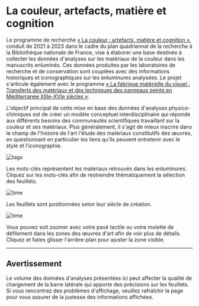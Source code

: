 # La couleur, artefacts, matière et cognition

Le programme de recherche [« La couleur : artefacts, matière et cognition »](https://agorha.inha.fr/database/89), conduit de 2021 à 2023 dans le cadre du plan quadriennal de la recherche à la Bibliothèque nationale de France,  vise à élaborer une base destinée à collecter les données d'analyses sur les matériaux de la couleur dans les manuscrits enluminés. Ces données produites par les laboratoires de recherche et de conservation sont couplées avec des informations historiques et iconographiques sur les enluminures analysées. Le projet s'articule également avec le programme [« La fabrique matérielle du visuel : Transferts des matériaux et des techniques des panneaux peints en Méditerranée XIIIe-XVIe siècles »](https://agorha.inha.fr/database/88).

L'objectif principal de cette mise en base des données d'analyses physico-chimiques est de créer un modèle conceptuel interdisciplinaire qui réponde aux différents besoins des communautés scientifiques travaillant sur la couleur et ses matériaux. Plus généralement, il s'agit de mieux inscrire dans le champ de l'histoire de l'art l'étude des matériaux constitutifs des œuvres, en questionnant en particulier les liens qu’ils peuvent entretenir avec le style et l’iconographie.

![tags](img/infobar_tags.svg)

Les mots-clés représentent les matériaux retrouvés dans les enluminures. Cliquez sur les mots-clés afin de restreindre thématiquement la sélection des feuillets.

![time](img/infobar_time.svg)

Les feuillets sont positionnées selon leur siècle de création.

![time](img/infobar_scroll.svg)

Vous pouvez soit zoomer avec votre pavé tactile ou votre molette de défilement dans les zones des œuvres d'art afin de voir plus de détails. Cliquez et faites glisser l'arrière-plan pour ajuster la zone visible.


---

## Avertissement
Le volume des données d'analyses présentées ici peut affecter la qualité de chargement de la barre latérale qui apporte des précisions sur les feuillets. Si vous rencontrez des problèmes d'affichage, veuillez rafraîchir la page pour vous assurer de la justesse des informations affichées.